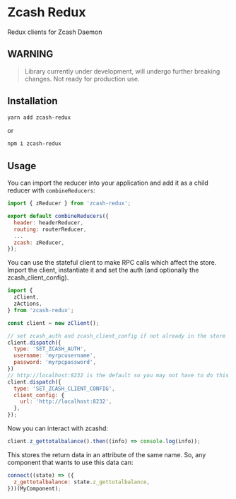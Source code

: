 # Zcash Redux

Redux clients for Zcash Daemon

## WARNING

> Library currently under development, will undergo further breaking changes. Not ready for production use.

## Installation

```bash
yarn add zcash-redux
```

or

```bash
npm i zcash-redux
```

## Usage

You can import the reducer into your application and add
it as a child reducer with `combineReducers`:

```js
import { zReducer } from 'zcash-redux';

export default combineReducers({
  header: headerReducer,
  routing: routerReducer,
  ...
  zcash: zReducer,
});
```

You can use the stateful client to make RPC calls which affect the store.
Import the client, instantiate it and set the auth
(and optionally the zcash_client_config).

```js
import {
  zClient,
  zActions,
} from 'zcash-redux';

const client = new zClient();

// set zcash_auth and zcash_client_config if not already in the store
client.dispatch({
  type: 'SET_ZCASH_AUTH',
  username: 'myrpcusername',
  password: 'myrpcpassword',
})
// http://localhost:8232 is the default so you may not have to do this
client.dispatch({
  type: 'SET_ZCASH_CLIENT_CONFIG',
  client_config: {
    url: 'http://localhost:8232',
  },
});
```

Now you can interact with zcashd:

```js
client.z_gettotalbalance().then((info) => console.log(info));
```

This stores the return data in an attribute of the same name.
So, any component that wants to use this data can:

```js
connect((state) => ({
  z_gettotalbalance: state.z_gettotalbalance,
}))(MyComponent);
```
